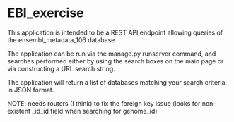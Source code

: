 # EBI_exercise


This application is intended to be a REST API endpoint allowing queries of the ensembl_metadata_106 database

The application can be run via the manage.py runserver command, and searches performed either by using the search boxes on the main page or via constructing a URL search string.

The application will return a list of databases matching your search criteria, in JSON format.






NOTE: needs routers (I think) to fix the foreign key issue (looks for non-existent _id_id field when searching for genome_id)